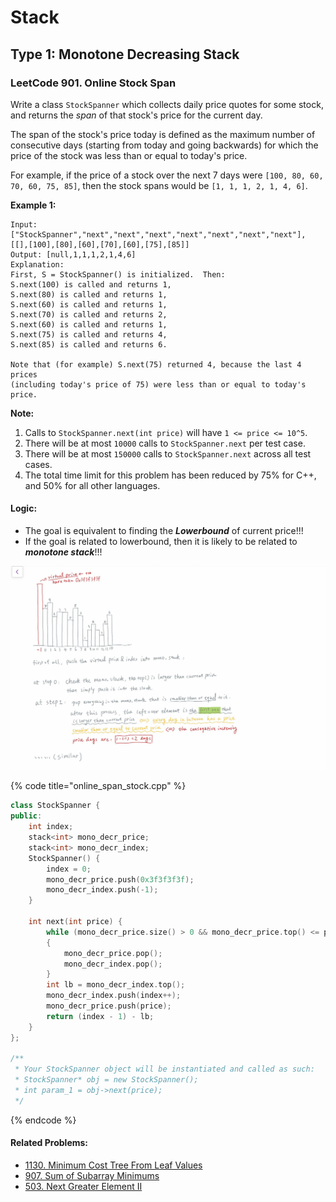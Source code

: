 # Stack

## Type 1: Monotone Decreasing Stack

### LeetCode 901. Online Stock Span

Write a class `StockSpanner` which collects daily price quotes for some stock, and returns the _span_ of that stock's price for the current day.

The span of the stock's price today is defined as the maximum number of consecutive days \(starting from today and going backwards\) for which the price of the stock was less than or equal to today's price.

For example, if the price of a stock over the next 7 days were `[100, 80, 60, 70, 60, 75, 85]`, then the stock spans would be `[1, 1, 1, 2, 1, 4, 6]`.

**Example 1:**

```text
Input: ["StockSpanner","next","next","next","next","next","next","next"], [[],[100],[80],[60],[70],[60],[75],[85]]
Output: [null,1,1,1,2,1,4,6]
Explanation: 
First, S = StockSpanner() is initialized.  Then:
S.next(100) is called and returns 1,
S.next(80) is called and returns 1,
S.next(60) is called and returns 1,
S.next(70) is called and returns 2,
S.next(60) is called and returns 1,
S.next(75) is called and returns 4,
S.next(85) is called and returns 6.

Note that (for example) S.next(75) returned 4, because the last 4 prices
(including today's price of 75) were less than or equal to today's price.
```

**Note:**

1. Calls to `StockSpanner.next(int price)` will have `1 <= price <= 10^5`.
2. There will be at most `10000` calls to `StockSpanner.next` per test case.
3. There will be at most `150000` calls to `StockSpanner.next` across all test cases.
4. The total time limit for this problem has been reduced by 75% for C++, and 50% for all other languages.

#### Logic:

* The goal is equivalent to finding the _**Lowerbound**_ of current price!!!
* If the goal is related to lowerbound, then it is likely to be related to _**monotone stack**_!!!

![LeetCode 901. Online Span Stock](.gitbook/assets/online_span_stock.jpg)

{% code title="online\_span\_stock.cpp" %}
```cpp
class StockSpanner {
public:
    int index;
    stack<int> mono_decr_price;
    stack<int> mono_decr_index;
    StockSpanner() {
        index = 0;
        mono_decr_price.push(0x3f3f3f3f);
        mono_decr_index.push(-1);
    }
    
    int next(int price) {
        while (mono_decr_price.size() > 0 && mono_decr_price.top() <= price)
        {
            mono_decr_price.pop();
            mono_decr_index.pop();
        }
        int lb = mono_decr_index.top();
        mono_decr_index.push(index++);
        mono_decr_price.push(price);
        return (index - 1) - lb;
    }
};

/**
 * Your StockSpanner object will be instantiated and called as such:
 * StockSpanner* obj = new StockSpanner();
 * int param_1 = obj->next(price);
 */
```
{% endcode %}

#### Related Problems:

* [1130. Minimum Cost Tree From Leaf Values](https://leetcode.com/problems/minimum-cost-tree-from-leaf-values/)
* [907. Sum of Subarray Minimums](https://leetcode.com/problems/sum-of-subarray-minimums/)
* [503. Next Greater Element II](https://leetcode.com/problems/next-greater-element-ii/)



